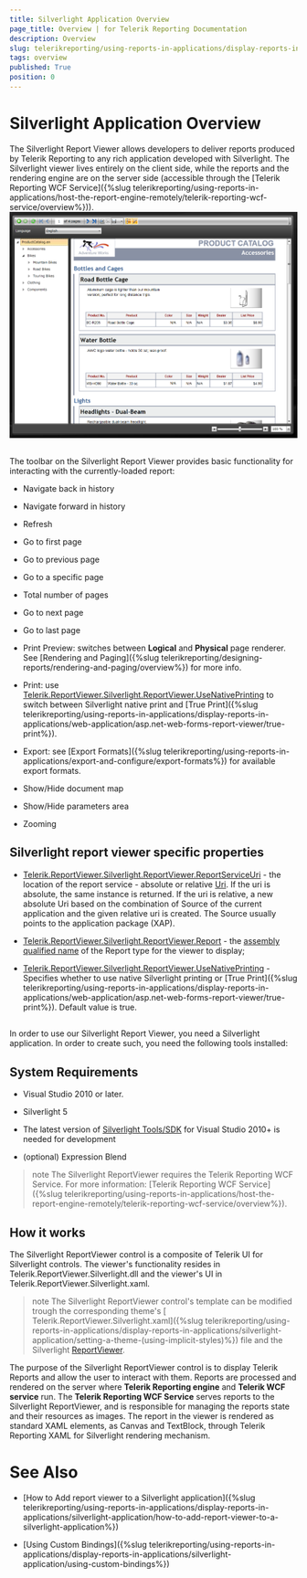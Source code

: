 ```yaml
---
title: Silverlight Application Overview
page_title: Overview | for Telerik Reporting Documentation
description: Overview
slug: telerikreporting/using-reports-in-applications/display-reports-in-applications/silverlight-application/overview
tags: overview
published: True
position: 0
---
```


# Silverlight Application Overview



The Silverlight Report Viewer allows developers to deliver reports produced by Telerik Reporting to any rich application         developed with Silverlight. The Silverlight viewer lives entirely on the client side, while the reports and the rendering engine are on the server         side (accessible through the [Telerik Reporting WCF Service]({%slug telerikreporting/using-reports-in-applications/host-the-report-engine-remotely/telerik-reporting-wcf-service/overview%})).         
  ![](images/SilverlightViewer1.png)

## 

The toolbar on the Silverlight Report Viewer provides basic functionality for interacting with the currently-loaded report:

* Navigate back in history

* Navigate forward in history

* Refresh

* Go to first page

* Go to previous page

* Go to a specific page

* Total number of pages

* Go to next page

* Go to last page

* Print Preview: switches between __Logical__ and __Physical__ page renderer. See [Rendering and Paging]({%slug telerikreporting/designing-reports/rendering-and-paging/overview%}) for more info.             

* Print: use [Telerik.ReportViewer.Silverlight.ReportViewer.UseNativePrinting](/reporting/api/Telerik.ReportViewer.Silverlight.ReportViewer#Telerik_ReportViewer_Silverlight_ReportViewer_UseNativePrinting)               to switch between Silverlight native print and [True Print]({%slug telerikreporting/using-reports-in-applications/display-reports-in-applications/web-application/asp.net-web-forms-report-viewer/true-print%}).             

* Export: see [Export Formats]({%slug telerikreporting/using-reports-in-applications/export-and-configure/export-formats%}) for available export formats.             

* Show/Hide document map

* Show/Hide parameters area

* Zooming

## Silverlight report viewer specific properties

* [Telerik.ReportViewer.Silverlight.ReportViewer.ReportServiceUri](/reporting/api/Telerik.ReportViewer.Silverlight.ReportViewer#Telerik_ReportViewer_Silverlight_ReportViewer_ReportServiceUri)               - the location of the report service - absolute or relative [Uri](http://msdn.microsoft.com/en-us/library/system.uri%28VS.95%29.aspx).               If the uri is absolute, the same instance is returned. If the uri is relative,               a new absolute Uri based on the combination of Source of the current application and the given relative uri is created. The Source usually points to the application package (XAP).             

* [Telerik.ReportViewer.Silverlight.ReportViewer.Report](/reporting/api/Telerik.ReportViewer.Silverlight.ReportViewer#Telerik_ReportViewer_Silverlight_ReportViewer_Report)               - the [assembly qualified name](http://msdn.microsoft.com/en-us/library/system.type.assemblyqualifiedname.aspx) of the Report type for the viewer to display;             

* [Telerik.ReportViewer.Silverlight.ReportViewer.UseNativePrinting](/reporting/api/Telerik.ReportViewer.Silverlight.ReportViewer#Telerik_ReportViewer_Silverlight_ReportViewer_UseNativePrinting)               - Specifies whether to use native Silverlight printing or [True Print]({%slug telerikreporting/using-reports-in-applications/display-reports-in-applications/web-application/asp.net-web-forms-report-viewer/true-print%}). Default value is true.             

## 

In order to use our Silverlight Report Viewer, you need a Silverlight application. In order to create such, you need the following tools installed:

## System Requirements

* Visual Studio 2010 or later.

* Silverlight 5

* The latest version of [Silverlight Tools/SDK](http://silverlight.net/getstarted) for Visual Studio 2010+ is needed for development             

* (optional) Expression Blend

>note The Silverlight ReportViewer requires the Telerik Reporting WCF Service. For more information: [Telerik Reporting WCF Service]({%slug telerikreporting/using-reports-in-applications/host-the-report-engine-remotely/telerik-reporting-wcf-service/overview%}).           


## How it works

The Silverlight ReportViewer control is a composite of Telerik UI for Silverlight controls.           The viewer's functionality resides in Telerik.ReportViewer.Silverlight.dll and the viewer's UI in Telerik.ReportViewer.Silverlight.xaml.         

>note The Silverlight ReportViewer control's template can be modified trough the corresponding theme's [ Telerik.ReportViewer.Silverlight.xaml]({%slug telerikreporting/using-reports-in-applications/display-reports-in-applications/silverlight-application/setting-a-theme-(using-implicit-styles)%}) file             and the Silverlight [ReportViewer](/reporting/api/Telerik.ReportViewer.Silverlight.ReportViewer).           


The purpose of the Silverlight ReportViewer control is to display Telerik Reports and allow the user to interact with them.            Reports are processed and rendered on the server where __Telerik Reporting engine__ and            __Telerik WCF service__ run. The __Telerik Reporting WCF Service__ serves reports           to the Silverlight ReportViewer, and is responsible for managing the reports state and their resources as images.           The report in the viewer is rendered as standard XAML elements, as Canvas and TextBlock,           through Telerik Reporting XAML for Silverlight rendering mechanism.         



# See Also


 * [How to Add report viewer to a Silverlight application]({%slug telerikreporting/using-reports-in-applications/display-reports-in-applications/silverlight-application/how-to-add-report-viewer-to-a-silverlight-application%})

 * [Using Custom Bindings]({%slug telerikreporting/using-reports-in-applications/display-reports-in-applications/silverlight-application/using-custom-bindings%})
